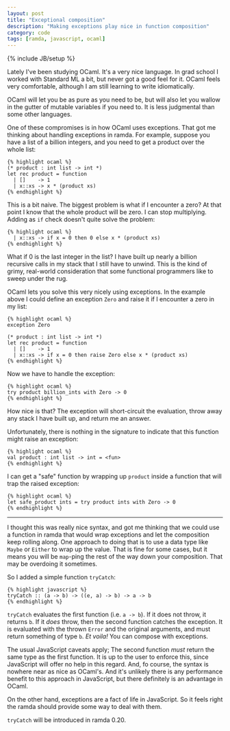 ```yaml
---
layout: post
title: "Exceptional composition"
description: "Making exceptions play nice in function composition"
category: code
tags: [ramda, javascript, ocaml]
---
```

{% include JB/setup %}

Lately I've been studying OCaml. It's a very nice language. In grad school I 
worked with Standard ML a bit, but never got a good feel for it. OCaml feels 
very comfortable, although I am still learning to write idiomatically.

OCaml will let you be as pure as you need to be, but will also let you wallow 
in the gutter of mutable variables if you need to. It is less judgmental than
some other languages.

One of these compromises is in how OCaml uses exceptions. That got me thinking 
about handling exceptions in ramda. For example, suppose you have a list of a 
billion integers, and you need to get a product over the whole list:

    {% highlight ocaml %}
    (* product : int list -> int *)
    let rec product = function
      | []    -> 1
      | x::xs -> x * (product xs)
    {% endhighlight %}

This is a bit naive. The biggest problem is what if I encounter a zero? At 
that point I know that the whole product will be zero. I can stop multiplying.
Adding as `if` check doesn't quite solve the problem:

    {% highlight ocaml %}
      | x::xs -> if x = 0 then 0 else x * (product xs)
    {% endhighlight %}

What if 0 is the last integer in the list? I have built up nearly a billion 
recursive calls in my stack that I still have to unwind. This is the kind of 
grimy, real-world consideration that some functional programmers like to sweep
under the rug.

OCaml lets you solve this very nicely using exceptions. In the example above
I could define an exception `Zero` and raise it if I encounter a zero in my list:

    {% highlight ocaml %}
    exception Zero

    (* product : int list -> int *)
    let rec product = function
      | []    -> 1
      | x::xs -> if x = 0 then raise Zero else x * (product xs)
    {% endhighlight %}

Now we have to handle the exception:

    {% highlight ocaml %}
    try product billion_ints with Zero -> 0
    {% endhighlight %}

How nice is that? The exception will short-circuit the evaluation, throw away 
any stack I have built up, and return me an answer. 

Unfortunately, there is nothing in the signature to indicate that this function 
might raise an exception:

    {% highlight ocaml %}
    val product : int list -> int = <fun> 
    {% endhighlight %}

I can get a "safe" function by wrapping up `product` inside a function that will 
trap the raised exception:

    {% highlight ocaml %}
    let safe_product ints = try product ints with Zero -> 0 
    {% endhighlight %}

-----------

I thought this was really nice syntax, and got me thinking that we could use a 
function in ramda that would wrap exceptions and let the composition keep 
rolling along. One approach to doing that is to use a data type like `Maybe` or 
`Either` to wrap up the value. That is fine for some cases, but it means you will be 
`map`-ping the rest of the way down your composition. That may be overdoing it 
sometimes.

So I added a simple function `tryCatch`:

    {% highlight javascript %}
    tryCatch :: (a -> b) -> ((e, a) -> b) -> a -> b
    {% endhighlight %}

`tryCatch` evaluates the first function (i.e. `a -> b`). If it does not throw, it 
returns `b`. If it *does* throw, then the second function catches the exception.
It is evaluated with the thrown `Error` and the original arguments, and must return
something of type `b`. _Et voila!_ You can compose with exceptions.

The usual JavaScript caveats apply; The second function *must* return the same type 
as the first function. It is up to the user to enforce this, since JavaScript 
will offer no help in this regard. And, fo course, the syntax is nowhere near as nice 
as OCaml's. And it's unlikely there is any performance benefit to this approach
in JavaScript, but there definitely is an advantage in OCaml. 

On the other hand, exceptions are a fact of life in JavaScript. So it feels right
the ramda should provide some way to deal with them.

`tryCatch` will be introduced in ramda 0.20.

